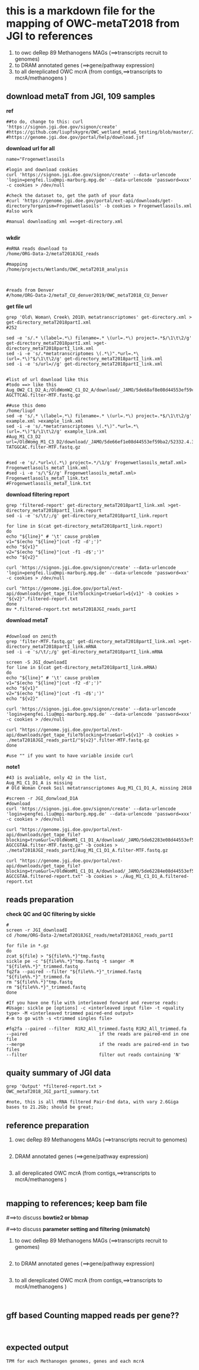 # this is a markdown file for the mapping of OWC-metaT2018 from JGI to references

1. to owc deRep 89 Methanogens MAGs (==>transcripts recruit to genomes)
2. to DRAM annotated genes (==>gene/pathway expression)
3. to all dereplicated OWC  mcrA (from contigs,==>transcripts to mcrA/methanogens )

## download metaT from JGI, 109 samples

**ref**
```
##to do, change to this: curl 'https://signon.jgi.doe.gov/signon/create'
#https://github.com/liupfskygre/OWC_wetland_metaG_testing/blob/master/JGI_downloading.md
#https://genome.jgi.doe.gov/portal/help/download.jsf
```

**download url for all**
```
name="Frogenwetlasoils

#login and download cookies
curl 'https://signon.jgi.doe.gov/signon/create' --data-urlencode 'login=pengfei.liu@mpi-marburg.mpg.de' --data-urlencode 'password=xxx' -c cookies > /dev/null

#check the dataset to, get the path of your data
#curl 'https://genome.jgi.doe.gov/portal/ext-api/downloads/get-directory?organism=Frogenwetlasoils' -b cookies > Frogenwetlasoils.xml  #also work

#manual downloading xml ==>get-directory.xml


```
**wkdir**
```
#mRNA reads download to
/home/ORG-Data-2/metaT2018JGI_reads

#mapping
/home/projects/Wetlands/OWC_metaT2018_analysis



#reads from Denver
#/home/ORG-Data-2/metaT_CU_denver2019/OWC_metaT2018_CU_Denver
```

**get file url**
```
grep 'Old\ Woman\ Creek\ 2018\ metatranscriptomes' get-directory.xml > get-directory_metaT2018partI.xml
#252

sed -e 's/.* \(label=.*\) filename=.* \(url=.*\) project=.*$/\1\t\2/g' get-directory_metaT2018partI.xml >get-directory_metaT2018partI_link.xml
sed -i -e 's/.*metatranscriptomes \(.*\)".*url=.*\(url=.*\)"$/\1\t\2/g' get-directory_metaT2018partI_link.xml
sed -i -e 's/url=//g' get-directory_metaT2018partI_link.xml


#list of url download like this
#todo ==> like this
Aug_OW2_C1_D2_A;/OldWomW2_C1_D2_A/download/_JAMO/5de68af8e08d44553ef59c77/52332.4.310648.CTGAAGCT-AGCTTCAG.filter-MTF.fastq.gz

##use this demo
/home/liupf
sed -e 's/.* \(label=.*\) filename=.* \(url=.*\) project=.*$/\1\t\2/g' example.xml >example_link.xml
sed -i -e 's/.*metatranscriptomes \(.*\)".*url=.*\(url=.*\)"$/\1\t\2/g' example_link.xml
#Aug_M1_C3_D2	url=/OldWomg_M1_C3_D2/download/_JAMO/5de66ef1e08d44553ef59ba2/52332.4.310648.GTGCCATA-TATGGCAC.filter-MTF.fastq.gz


#sed -e 's/.*url=\(.*\) project=.*/\1/g' Frogenwetlasoils_metaT.xml> Frogenwetlasoils_metaT_link.xml
#sed -i -e 's/\"$//g' Frogenwetlasoils_metaT.xml> Frogenwetlasoils_metaT_link.txt
#Frogenwetlasoils_metaT_link.txt
```


**download filtering report**
```
grep 'filtered-report' get-directory_metaT2018partI_link.xml >get-directory_metaT2018partI_link.report
sed -i -e 's/\t/;/g' get-directory_metaT2018partI_link.report

for line in $(cat get-directory_metaT2018partI_link.report)
do
echo "${line}" # '\t' cause problem
v1="$(echo "${line}"|cut -f2 -d';')"
echo "${v1}"
v2="$(echo "${line}"|cut -f1 -d$';')"
echo "${v2}"

curl 'https://signon.jgi.doe.gov/signon/create' --data-urlencode 'login=pengfei.liu@mpi-marburg.mpg.de' --data-urlencode 'password=xx' -c cookies > /dev/null

curl "https://genome.jgi.doe.gov/portal/ext-api/downloads/get_tape_file?blocking=true&url=${v1}" -b cookies > "${v2}".filtered-report.txt
done
mv *.filtered-report.txt metaT2018JGI_reads_partI
```


**download metaT**
```

#download on zenith
grep 'filter-MTF.fastq.gz' get-directory_metaT2018partI_link.xml >get-directory_metaT2018partI_link.mRNA
sed -i -e 's/\t/;/g' get-directory_metaT2018partI_link.mRNA

screen -S JGI_downloadI
for line in $(cat get-directory_metaT2018partI_link.mRNA)
do
echo "${line}" # '\t' cause problem
v1="$(echo "${line}"|cut -f2 -d';')"
echo "${v1}"
v2="$(echo "${line}"|cut -f1 -d$';')"
echo "${v2}"

curl 'https://signon.jgi.doe.gov/signon/create' --data-urlencode 'login=pengfei.liu@mpi-marburg.mpg.de' --data-urlencode 'password=xxx' -c cookies > /dev/null

curl "https://genome.jgi.doe.gov/portal/ext-api/downloads/get_tape_file?blocking=true&url=${v1}" -b cookies > ./metaT2018JGI_reads_partI/"${v2}".filter-MTF.fastq.gz
done

#use "" if you want to have variable inside curl
```
**note1**
```
#43 is avaliable, only 42 in the list, 
Aug_M1_C1_D1_A is missing
# Old Woman Creek Soil metatranscriptomes Aug_M1_C1_D1_A, missing 2018

#screen -r JGI_donwload_D1A
#download
curl 'https://signon.jgi.doe.gov/signon/create' --data-urlencode 'login=pengfei.liu@mpi-marburg.mpg.de' --data-urlencode 'password=xxx' -c cookies > /dev/null

curl "https://genome.jgi.doe.gov/portal/ext-api/downloads/get_tape_file?blocking=true&url=/OldWomM1_C1_D1_A/download/_JAMO/5de62283e08d44553ef59910/52332.4.310648.TTACGGCT-AGCCGTAA.filter-MTF.fastq.gz" -b cookies > ./metaT2018JGI_reads_partI/Aug_M1_C1_D1_A.filter-MTF.fastq.gz

curl "https://genome.jgi.doe.gov/portal/ext-api/downloads/get_tape_file?blocking=true&url=/OldWomM1_C1_D1_A/download/_JAMO/5de62284e08d44553ef59913/52332.4.310648.TTACGGCT-AGCCGTAA.filtered-report.txt" -b cookies > ./Aug_M1_C1_D1_A.filtered-report.txt
```




## reads preparation

**check QC and QC filtering by sickle**
```
#
screen -r JGI_downloadI
cd /home/ORG-Data-2/metaT2018JGI_reads/metaT2018JGI_reads_partI

for file in *.gz 
do 
zcat ${file} > "${file%%.*}"tmp.fastq 
sickle pe -c "${file%%.*}"tmp.fastq -t sanger -M "${file%%.*}"_trimmed.fastq
fq2fa --paired --filter "${file%%.*}"_trimmed.fastq "${file%%.*}"_trimmed.fa
rm "${file%%.*}"tmp.fastq
rm "${file%%.*}"_trimmed.fastq
done

#If you have one file with interleaved forward and reverse reads:
#Usage: sickle pe [options] -c <interleaved input file> -t <quality type> -M <interleaved trimmed paired-end output> 
#-m to go with -s <trimmed singles file>

#fq2fa --paired --filter  R1R2_All_trimmed.fastq R1R2_All_trimmed.fa
--paired                           if the reads are paired-end in one file
--merge                            if the reads are paired-end in two files
--filter                           filter out reads containing 'N'
```
## quaity summary of JGI data
```
grep 'Output' *filtered-report.txt > OWC_metaT2018_JGI_partI_summary.txt

#note, this is all rRNA filtered Pair-End data, with vary 2.6Giga bases to 21.2Gb; should be great;

```


## reference preparation

1. owc deRep 89 Methanogens MAGs (==>transcripts recruit to genomes)
```

```



2. DRAM annotated genes (==>gene/pathway expression)

```

```

3. all dereplicated OWC  mcrA (from contigs,==>transcripts to mcrA/methanogens )
```

```


## mapping to references; keep bam file

#==>to discuss
**bowtie2 or bbmap**

#==>to discuss
**parameter setting and filtering (mismatch)**

1. to owc deRep 89 Methanogens MAGs (==>transcripts recruit to genomes)
```

```

2. to DRAM annotated genes (==>gene/pathway expression)
```

```

3. to all dereplicated OWC  mcrA (from contigs,==>transcripts to mcrA/methanogens )
```


```

## gff based Counting mapped reads per gene??
```


```


## expected output

```
TPM for each Methanogen genomes, genes and each mcrA
```
